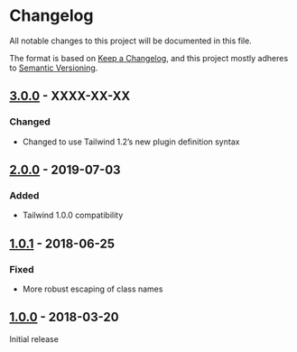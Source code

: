 # Changelog

All notable changes to this project will be documented in this file.

The format is based on [Keep a Changelog](https://keepachangelog.com/en/1.0.0/),
and this project mostly adheres to [Semantic Versioning](https://semver.org/spec/v2.0.0.html).

## [3.0.0] - XXXX-XX-XX

### Changed
- Changed to use Tailwind 1.2’s new plugin definition syntax

## [2.0.0] - 2019-07-03

### Added
- Tailwind 1.0.0 compatibility

## [1.0.1] - 2018-06-25

### Fixed
- More robust escaping of class names

## [1.0.0] - 2018-03-20

Initial release

[Unreleased]: https://github.com/webdna/tailwindcss-aspect-ratio/compare/v3.0.0...HEAD
[3.0.0]: https://github.com/webdna/tailwindcss-aspect-ratio/compare/v2.0.0...v3.0.0
[2.0.0]: https://github.com/webdna/tailwindcss-aspect-ratio/compare/v1.0.1...v2.0.0
[1.0.1]: https://github.com/webdna/tailwindcss-aspect-ratio/compare/v1.0.0...v1.0.1
[1.0.0]: https://github.com/webdna/tailwindcss-aspect-ratio/releases/tag/v1.0.0

